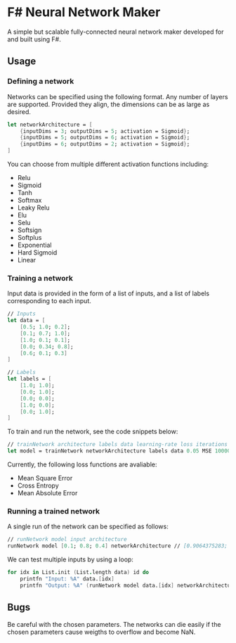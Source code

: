 # F# Neural Network Maker

A simple but scalable fully-connected neural network maker developed for and built using F#.

## Usage

### Defining a network

Networks can be specified using the following format. Any number of layers are supported. Provided they align, the dimensions can be as large as desired.

```fsharp
let networkArchitecture = [
	{inputDims = 3; outputDims = 5; activation = Sigmoid};
	{inputDims = 5; outputDims = 6; activation = Sigmoid};
	{inputDims = 6; outputDims = 2; activation = Sigmoid};
]
```

You can choose from multiple different activation functions including:
* Relu
* Sigmoid
* Tanh
* Softmax
* Leaky Relu
* Elu
* Selu
* Softsign
* Softplus
* Exponential
* Hard Sigmoid
* Linear

### Training a network

Input data is provided in the form of a list of inputs, and a list of labels corresponding to each input.

```fsharp
// Inputs
let data = [
	[0.5; 1.0; 0.2];
	[0.1; 0.7; 1.0];
	[1.0; 0.1; 0.1];
	[0.0; 0.34; 0.8];
	[0.6; 0.1; 0.3]
]

// Labels
let labels = [
	[1.0; 1.0];
	[0.0; 1.0];
	[0.0; 0.0];
	[1.0; 0.0];
	[0.0; 1.0];
]
```

To train and run the network, see the code snippets below:

```fsharp
// trainNetwork architecture labels data learning-rate loss iterations
let model = trainNetwork networkArchitecture labels data 0.05 MSE 100000
```

Currently, the following loss functions are avaliable:
* Mean Square Error
* Cross Entropy 
* Mean Absolute Error


### Running a trained network

A single run of the network can be specified as follows:

```fsharp
// runNetwork model input architecture
runNetwork model [0.1; 0.8; 0.4] networkArchitecture // [0.9064375283; 0.9983475419]
```

We can test multiple inputs by using a loop:

```fsharp
for idx in List.init (List.length data) id do
	printfn "Input: %A" data.[idx]
	printfn "Output: %A" (runNetwork model data.[idx] networkArchitecture)
```


## Bugs

Be careful with the chosen parameters. The networks can die easily if the chosen parameters cause weigths to overflow and become NaN.
